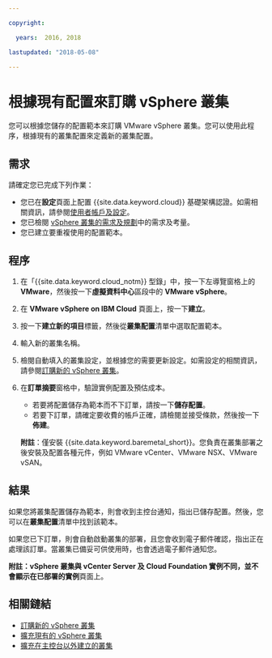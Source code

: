 ```yaml
---

copyright:

  years:  2016, 2018

lastupdated: "2018-05-08"

---
```


# 根據現有配置來訂購 vSphere 叢集

您可以根據您儲存的配置範本來訂購 VMware vSphere 叢集。您可以使用此程序，根據現有的叢集配置來定義新的叢集配置。

## 需求

請確定您已完成下列作業：
*  您已在**設定**頁面上配置 {{site.data.keyword.cloud}} 基礎架構認證。如需相關資訊，請參閱[使用者帳戶及設定](../vmonic/useraccount.html)。
*  您已檢閱 [vSphere 叢集的需求及規劃](vs_planning.html)中的需求及考量。
*  您已建立要重複使用的配置範本。

## 程序

1. 在「{{site.data.keyword.cloud_notm}} 型錄」中，按一下左導覽窗格上的 **VMware**，然後按一下**虛擬資料中心**區段中的 **VMware vSphere**。
2. 在 **VMware vSphere on IBM Cloud** 頁面上，按一下**建立**。  
3. 按一下**建立新的項目**標籤，然後從**叢集配置**清單中選取配置範本。
4. 輸入新的叢集名稱。
5. 檢閱自動填入的叢集設定，並根據您的需要更新設定。如需設定的相關資訊，請參閱[訂購新的 vSphere 叢集](vs_orderinginstances.html)。
6. 在**訂單摘要**窗格中，驗證實例配置及預估成本。
   * 若要將配置儲存為範本而不下訂單，請按一下**儲存配置**。
   * 若要下訂單，請確定要收費的帳戶正確，請檢閱並接受條款，然後按一下**佈建**。

   **附註**：僅安裝 {{site.data.keyword.baremetal_short}}。您負責在叢集部署之後安裝及配置各種元件，例如 VMware vCenter、VMware NSX、VMware vSAN。

## 結果

如果您將叢集配置儲存為範本，則會收到主控台通知，指出已儲存配置。然後，您可以在**叢集配置**清單中找到該範本。

如果您已下訂單，則會自動啟動叢集的部署，且您會收到電子郵件確認，指出正在處理該訂單。當叢集已備妥可供使用時，也會透過電子郵件通知您。

**附註：**vSphere 叢集與 vCenter Server 及 Cloud Foundation 實例不同，並不會顯示在**已部署的實例**頁面上。

## 相關鏈結

* [訂購新的 vSphere 叢集](vs_orderinginstances.html)
* [擴充現有的 vSphere 叢集](vs_scalingexistingclusters.html)
* [擴充在主控台以外建立的叢集](vs_orderingforclustersoutside.html)

